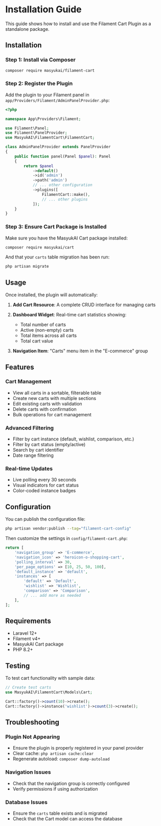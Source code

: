 # Installation Guide

This guide shows how to install and use the Filament Cart Plugin as a standalone package.

## Installation

### Step 1: Install via Composer

```bash
composer require masyukai/filament-cart
```

### Step 2: Register the Plugin

Add the plugin to your Filament panel in `app/Providers/Filament/AdminPanelProvider.php`:

```php
<?php

namespace App\Providers\Filament;

use Filament\Panel;
use Filament\PanelProvider;
use MasyukAI\FilamentCart\FilamentCart;

class AdminPanelProvider extends PanelProvider
{
    public function panel(Panel $panel): Panel
    {
        return $panel
            ->default()
            ->id('admin')
            ->path('admin')
            // ... other configuration
            ->plugins([
                FilamentCart::make(),
                // ... other plugins
            ]);
    }
}
```

### Step 3: Ensure Cart Package is Installed

Make sure you have the MasyukAI Cart package installed:

```bash
composer require masyukai/cart
```

And that your `carts` table migration has been run:

```bash
php artisan migrate
```

## Usage

Once installed, the plugin will automatically:

1. **Add Cart Resource**: A complete CRUD interface for managing carts
2. **Dashboard Widget**: Real-time cart statistics showing:
   - Total number of carts
   - Active (non-empty) carts
   - Total items across all carts
   - Total cart value

3. **Navigation Item**: "Carts" menu item in the "E-commerce" group

## Features

### Cart Management
- View all carts in a sortable, filterable table
- Create new carts with multiple sections
- Edit existing carts with validation
- Delete carts with confirmation
- Bulk operations for cart management

### Advanced Filtering
- Filter by cart instance (default, wishlist, comparison, etc.)
- Filter by cart status (empty/active)
- Search by cart identifier
- Date range filtering

### Real-time Updates
- Live polling every 30 seconds
- Visual indicators for cart status
- Color-coded instance badges

## Configuration

You can publish the configuration file:

```bash
php artisan vendor:publish --tag="filament-cart-config"
```

Then customize the settings in `config/filament-cart.php`:

```php
return [
    'navigation_group' => 'E-commerce',
    'navigation_icon' => 'heroicon-o-shopping-cart',
    'polling_interval' => 30,
    'per_page_options' => [10, 25, 50, 100],
    'default_instance' => 'default',
    'instances' => [
        'default' => 'Default',
        'wishlist' => 'Wishlist',
        'comparison' => 'Comparison',
        // ... add more as needed
    ],
];
```

## Requirements

- Laravel 12+
- Filament v4+
- MasyukAI Cart package
- PHP 8.2+

## Testing

To test cart functionality with sample data:

```php
// Create test carts
use MasyukAI\FilamentCart\Models\Cart;

Cart::factory()->count(10)->create();
Cart::factory()->instance('wishlist')->count(3)->create();
```

## Troubleshooting

### Plugin Not Appearing
- Ensure the plugin is properly registered in your panel provider
- Clear cache: `php artisan cache:clear`
- Regenerate autoload: `composer dump-autoload`

### Navigation Issues
- Check that the navigation group is correctly configured
- Verify permissions if using authorization

### Database Issues
- Ensure the `carts` table exists and is migrated
- Check that the Cart model can access the database